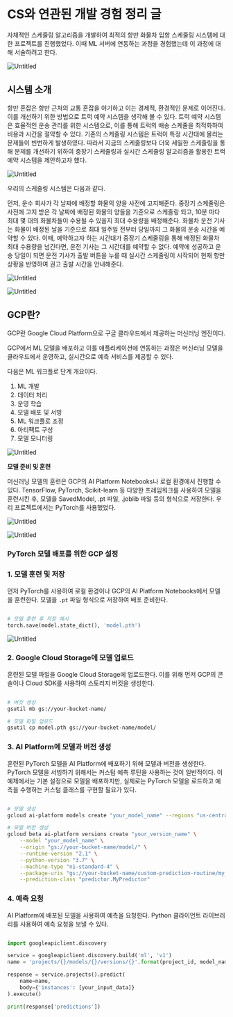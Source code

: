 # CS와 연관된 개발 경험 정리 글

자체적인 스케줄링 알고리즘을 개발하여 최적의 항만 화물차 입항 스케줄링 시스템에 대한 프로젝트를 진행했었다. 이때 ML 서버에 연동하는 과정을 경험했는데 이 과정에 대해 서술하려고 한다. 

![Untitled](CS%E1%84%8B%E1%85%AA%20%E1%84%8B%E1%85%A7%E1%86%AB%E1%84%80%E1%85%AA%E1%86%AB%E1%84%83%E1%85%AC%E1%86%AB%20%E1%84%80%E1%85%A2%E1%84%87%E1%85%A1%E1%86%AF%20%E1%84%80%E1%85%A7%E1%86%BC%E1%84%92%E1%85%A5%E1%86%B7%20%E1%84%8C%E1%85%A5%E1%86%BC%E1%84%85%E1%85%B5%20%E1%84%80%E1%85%B3%E1%86%AF%20f85ccd5f8b604719ba663098bdb7a28a/Untitled.png)

## 시스템 소개

항만 혼잡은 항만 근처의 교통 혼잡을 야기하고 이는 경제적, 환경적인 문제로 이어진다. 이를 개선하기 위한 방법으로 트럭 예약 시스템을 생각해 볼 수 있다. 트럭 예약 시스템은 효율적인 운송 관리를 위한 시스템으로, 이를 통해 트럭의 배송 스케줄을 최적화하여 비용과 시간을 절약할 수 있다. 기존의 스케줄링 시스템은 트럭이 특정 시간대에 몰리는 문제들이 빈번하게 발생하였다. 따라서 지금의 스케줄링보다  더욱 세밀한 스케줄링을 통해 문제를 개선하기 위하여 중장기 스케줄링과 실시간 스케줄링 알고리즘을 활용한 트럭 예약 시스템을 제안하고자 했다.

![Untitled](CS%E1%84%8B%E1%85%AA%20%E1%84%8B%E1%85%A7%E1%86%AB%E1%84%80%E1%85%AA%E1%86%AB%E1%84%83%E1%85%AC%E1%86%AB%20%E1%84%80%E1%85%A2%E1%84%87%E1%85%A1%E1%86%AF%20%E1%84%80%E1%85%A7%E1%86%BC%E1%84%92%E1%85%A5%E1%86%B7%20%E1%84%8C%E1%85%A5%E1%86%BC%E1%84%85%E1%85%B5%20%E1%84%80%E1%85%B3%E1%86%AF%20f85ccd5f8b604719ba663098bdb7a28a/Untitled%201.png)

우리의 스케줄링 시스템은 다음과 같다. 

먼저, 운수 회사가 각 날짜에 배정할 화물의 양을 사전에 고지해준다. 중장기 스케줄링은 사전에 고지 받은 각 날짜에 배정된 화물의 양들을 기준으로 스케줄링 되고, 10분 마다 최대 몇 대의 화물차들이 수용될 수 있을지 최대 수용량을 배정해준다. 화물차 운전 기사는 화물이 배정된 날을 기준으로 최대 일주일 전부터 당일까지 그 화물의 운송 시간을 예약할 수 있다. 이때, 예약하고자 하는 시간대가 중장기 스케줄링을 통해 배정된 화물차 최대 수용량을 넘긴다면, 운전 기사는 그 시간대를 예약할 수 없다. 예약에 성공하고 운송 당일이 되면 운전 기사가 출발 버튼을 누를 때 실시간 스케줄링이 시작되어 현재 항만 상황을 반영하여 권고 출발 시간을 안내해준다.

![Untitled](CS%E1%84%8B%E1%85%AA%20%E1%84%8B%E1%85%A7%E1%86%AB%E1%84%80%E1%85%AA%E1%86%AB%E1%84%83%E1%85%AC%E1%86%AB%20%E1%84%80%E1%85%A2%E1%84%87%E1%85%A1%E1%86%AF%20%E1%84%80%E1%85%A7%E1%86%BC%E1%84%92%E1%85%A5%E1%86%B7%20%E1%84%8C%E1%85%A5%E1%86%BC%E1%84%85%E1%85%B5%20%E1%84%80%E1%85%B3%E1%86%AF%20f85ccd5f8b604719ba663098bdb7a28a/Untitled%202.png)

![Untitled](CS%E1%84%8B%E1%85%AA%20%E1%84%8B%E1%85%A7%E1%86%AB%E1%84%80%E1%85%AA%E1%86%AB%E1%84%83%E1%85%AC%E1%86%AB%20%E1%84%80%E1%85%A2%E1%84%87%E1%85%A1%E1%86%AF%20%E1%84%80%E1%85%A7%E1%86%BC%E1%84%92%E1%85%A5%E1%86%B7%20%E1%84%8C%E1%85%A5%E1%86%BC%E1%84%85%E1%85%B5%20%E1%84%80%E1%85%B3%E1%86%AF%20f85ccd5f8b604719ba663098bdb7a28a/Untitled%203.png)

## GCP란?

GCP란 Google Cloud Platform으로 구글 클라우드에서 제공하는 머신러닝 엔진이다.

GCP에서 ML 모델을 배포하고 이를 애플리케이션에 연동하는 과정은 머신러닝 모델을 클라우드에서 운영하고, 실시간으로 예측 서비스를 제공할 수 있다. 

다음은 ML 워크플로 단계 개요이다.

1. ML 개발
2. 데이터 처리
3. 운영 학습
4. 모델 배포 및 서빙
5. ML 워크플로 조정
6. 아티팩트 구성
7. 모델 모니터링

![Untitled](CS%E1%84%8B%E1%85%AA%20%E1%84%8B%E1%85%A7%E1%86%AB%E1%84%80%E1%85%AA%E1%86%AB%E1%84%83%E1%85%AC%E1%86%AB%20%E1%84%80%E1%85%A2%E1%84%87%E1%85%A1%E1%86%AF%20%E1%84%80%E1%85%A7%E1%86%BC%E1%84%92%E1%85%A5%E1%86%B7%20%E1%84%8C%E1%85%A5%E1%86%BC%E1%84%85%E1%85%B5%20%E1%84%80%E1%85%B3%E1%86%AF%20f85ccd5f8b604719ba663098bdb7a28a/Untitled%204.png)

**모델 준비 및 훈련**

머신러닝 모델의 훈련은 GCP의 AI Platform Notebooks나 로컬 환경에서 진행할 수 있다. TensorFlow, PyTorch, Scikit-learn 등 다양한 프레임워크를 사용하여 모델을 훈련시킨 후, 모델을 SavedModel, .pt 파일, .joblib 파일 등의 형식으로 저장한다. 우리 프로젝트에서는 PyTorch를 사용했었다.

![Untitled](CS%E1%84%8B%E1%85%AA%20%E1%84%8B%E1%85%A7%E1%86%AB%E1%84%80%E1%85%AA%E1%86%AB%E1%84%83%E1%85%AC%E1%86%AB%20%E1%84%80%E1%85%A2%E1%84%87%E1%85%A1%E1%86%AF%20%E1%84%80%E1%85%A7%E1%86%BC%E1%84%92%E1%85%A5%E1%86%B7%20%E1%84%8C%E1%85%A5%E1%86%BC%E1%84%85%E1%85%B5%20%E1%84%80%E1%85%B3%E1%86%AF%20f85ccd5f8b604719ba663098bdb7a28a/Untitled%205.png)

![Untitled](CS%E1%84%8B%E1%85%AA%20%E1%84%8B%E1%85%A7%E1%86%AB%E1%84%80%E1%85%AA%E1%86%AB%E1%84%83%E1%85%AC%E1%86%AB%20%E1%84%80%E1%85%A2%E1%84%87%E1%85%A1%E1%86%AF%20%E1%84%80%E1%85%A7%E1%86%BC%E1%84%92%E1%85%A5%E1%86%B7%20%E1%84%8C%E1%85%A5%E1%86%BC%E1%84%85%E1%85%B5%20%E1%84%80%E1%85%B3%E1%86%AF%20f85ccd5f8b604719ba663098bdb7a28a/Untitled%206.png)

### PyTorch 모델 배포를 위한 GCP 설정

### 1. 모델 훈련 및 저장

먼저 PyTorch를 사용하여 로컬 환경이나 GCP의 AI Platform Notebooks에서 모델을 훈련한다. 모델을 `.pt` 파일 형식으로 저장하여 배포 준비한다.

```python

# 모델 훈련 후 저장 예시
torch.save(model.state_dict(), 'model.pth')
```

![Untitled](CS%E1%84%8B%E1%85%AA%20%E1%84%8B%E1%85%A7%E1%86%AB%E1%84%80%E1%85%AA%E1%86%AB%E1%84%83%E1%85%AC%E1%86%AB%20%E1%84%80%E1%85%A2%E1%84%87%E1%85%A1%E1%86%AF%20%E1%84%80%E1%85%A7%E1%86%BC%E1%84%92%E1%85%A5%E1%86%B7%20%E1%84%8C%E1%85%A5%E1%86%BC%E1%84%85%E1%85%B5%20%E1%84%80%E1%85%B3%E1%86%AF%20f85ccd5f8b604719ba663098bdb7a28a/Untitled%207.png)

### 2. Google Cloud Storage에 모델 업로드

훈련된 모델 파일을 Google Cloud Storage에 업로드한다. 이를 위해 먼저 GCP의 콘솔이나 Cloud SDK를 사용하여 스토리지 버킷을 생성한다.

```bash

# 버킷 생성
gsutil mb gs://your-bucket-name/

# 모델 파일 업로드
gsutil cp model.pth gs://your-bucket-name/model/

```

### 3. AI Platform에 모델과 버전 생성

훈련된 PyTorch 모델을 AI Platform에 배포하기 위해 모델과 버전을 생성한다. PyTorch 모델을 서빙하기 위해서는 커스텀 예측 루틴을 사용하는 것이 일반적이다. 이 예제에서는 기본 설정으로 모델을 배포하지만, 실제로는 PyTorch 모델을 로드하고 예측을 수행하는 커스텀 클래스를 구현할 필요가 있다.

```bash

# 모델 생성
gcloud ai-platform models create "your_model_name" --regions "us-central1"

# 모델 버전 생성
gcloud beta ai-platform versions create "your_version_name" \
    --model "your_model_name" \
    --origin "gs://your-bucket-name/model/" \
    --runtime-version "2.1" \
    --python-version "3.7" \
    --machine-type "n1-standard-4" \
    --package-uris "gs://your-bucket-name/custom-prediction-routine/my_custom_code-0.1.tar.gz" \
    --prediction-class "predictor.MyPredictor"

```

### 4. 예측 요청

AI Platform에 배포된 모델을 사용하여 예측을 요청한다. Python 클라이언트 라이브러리를 사용하여 예측 요청을 보낼 수 있다.

```python

import googleapiclient.discovery

service = googleapiclient.discovery.build('ml', 'v1')
name = 'projects/{}/models/{}/versions/{}'.format(project_id, model_name, version_name)

response = service.projects().predict(
    name=name,
    body={'instances': [your_input_data]}
).execute()

print(response['predictions'])

```